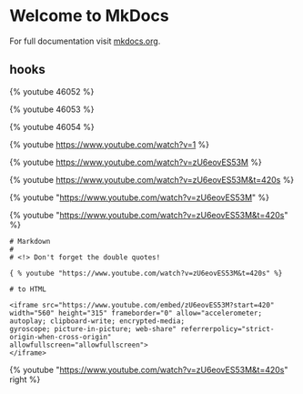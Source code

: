 # Welcome to MkDocs

For full documentation visit [mkdocs.org](https://www.mkdocs.org).

## hooks

 {% youtube 46052 %}

 {% youtube 46053 %}

 {%     youtube     46054   %}

 {%    youtube     https://www.youtube.com/watch?v=1        %}

 {% youtube https://www.youtube.com/watch?v=zU6eovES53M %}

 {% youtube https://www.youtube.com/watch?v=zU6eovES53M&t=420s %}

 {% youtube "https://www.youtube.com/watch?v=zU6eovES53M" %}

 {% youtube "https://www.youtube.com/watch?v=zU6eovES53M&t=420s" %}

```
# Markdown
#
# <!> Don't forget the double quotes!

{ % youtube "https://www.youtube.com/watch?v=zU6eovES53M&t=420s" %}

# to HTML

<iframe src="https://www.youtube.com/embed/zU6eovES53M?start=420"
width="560" height="315" frameborder="0" allow="accelerometer; autoplay; clipboard-write; encrypted-media;
gyroscope; picture-in-picture; web-share" referrerpolicy="strict-origin-when-cross-origin"
allowfullscreen="allowfullscreen">
</iframe>

```


 {% youtube "https://www.youtube.com/watch?v=zU6eovES53M&t=420s" right %}
